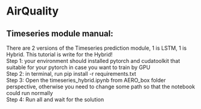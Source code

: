 # AirQuality

## Timeseries module manual:  
There are 2 versions of the Timeseries prediction module, 1 is LSTM, 1 is Hybrid. This tutorial is write for the Hybrid!   
Step 1: your environment should installed pytorch and cudatoolkit that suitable for your pytorch in case you want to train by GPU    
Step 2: in terminal, run pip install -r requirements.txt   
Step 3: Open the timeseries_hybrid.ipynb from AERO_box folder perspective, otherwise you need to change some path so that the notebook could run normally   
Step 4: Run all and wait for the solution  
